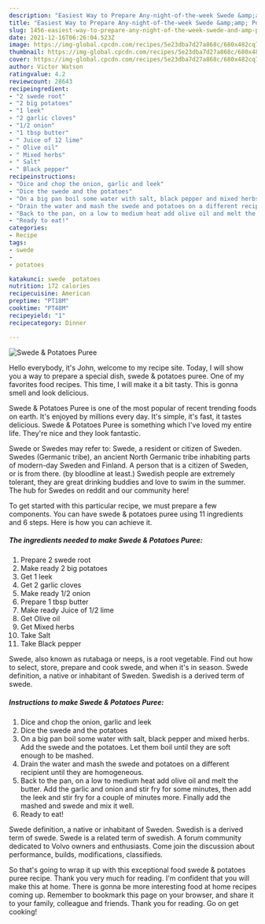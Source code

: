 ```yaml
---
description: "Easiest Way to Prepare Any-night-of-the-week Swede &amp;amp; Potatoes Puree"
title: "Easiest Way to Prepare Any-night-of-the-week Swede &amp;amp; Potatoes Puree"
slug: 1456-easiest-way-to-prepare-any-night-of-the-week-swede-and-amp-potatoes-puree
date: 2021-12-16T06:26:04.523Z
image: https://img-global.cpcdn.com/recipes/5e23dba7d27a868c/680x482cq70/swede-potatoes-puree-recipe-main-photo.jpg
thumbnail: https://img-global.cpcdn.com/recipes/5e23dba7d27a868c/680x482cq70/swede-potatoes-puree-recipe-main-photo.jpg
cover: https://img-global.cpcdn.com/recipes/5e23dba7d27a868c/680x482cq70/swede-potatoes-puree-recipe-main-photo.jpg
author: Victor Watson
ratingvalue: 4.2
reviewcount: 28643
recipeingredient:
- "2 swede root"
- "2 big potatoes"
- "1 leek"
- "2 garlic cloves"
- "1/2 onion"
- "1 tbsp butter"
- " Juice of 12 lime"
- " Olive oil"
- " Mixed herbs"
- " Salt"
- " Black pepper"
recipeinstructions:
- "Dice and chop the onion, garlic and leek"
- "Dice the swede and the potatoes"
- "On a big pan boil some water with salt, black pepper and mixed herbs. Add the swede and the potatoes. Let them boil until they are soft enough to be mashed."
- "Drain the water and mash the swede and potatoes on a different recipient until they are homogeneous."
- "Back to the pan, on a low to medium heat add olive oil and melt the butter. Add the garlic and onion and stir fry for some minutes, then add the leek and stir fry for a couple of minutes more. Finally add the mashed and swede and mix it well."
- "Ready to eat!"
categories:
- Recipe
tags:
- swede
- 
- potatoes

katakunci: swede  potatoes 
nutrition: 172 calories
recipecuisine: American
preptime: "PT18M"
cooktime: "PT48M"
recipeyield: "1"
recipecategory: Dinner

---
```



![Swede &amp; Potatoes Puree](https://img-global.cpcdn.com/recipes/5e23dba7d27a868c/680x482cq70/swede-potatoes-puree-recipe-main-photo.jpg)

Hello everybody, it's John, welcome to my recipe site. Today, I will show you a way to prepare a special dish, swede &amp; potatoes puree. One of my favorites food recipes. This time, I will make it a bit tasty. This is gonna smell and look delicious.

Swede &amp; Potatoes Puree is one of the most popular of recent trending foods on earth. It's enjoyed by millions every day. It's simple, it's fast, it tastes delicious. Swede &amp; Potatoes Puree is something which I've loved my entire life. They're nice and they look fantastic.

Swede or Swedes may refer to: Swede, a resident or citizen of Sweden. Swedes (Germanic tribe), an ancient North Germanic tribe inhabiting parts of modern-day Sweden and Finland. A person that is a citizen of Sweden, or is from there. (by bloodline at least.) Swedish people are extremely tolerant, they are great drinking buddies and love to swim in the summer. The hub for Swedes on reddit and our community here!


To get started with this particular recipe, we must prepare a few components. You can have swede &amp; potatoes puree using 11 ingredients and 6 steps. Here is how you can achieve it.

<!--inarticleads1-->

##### The ingredients needed to make Swede &amp; Potatoes Puree:

1. Prepare 2 swede root
1. Make ready 2 big potatoes
1. Get 1 leek
1. Get 2 garlic cloves
1. Make ready 1/2 onion
1. Prepare 1 tbsp butter
1. Make ready  Juice of 1/2 lime
1. Get  Olive oil
1. Get  Mixed herbs
1. Take  Salt
1. Take  Black pepper


Swede, also known as rutabaga or neeps, is a root vegetable. Find out how to select, store, prepare and cook swede, and when it&#39;s in season. Swede definition, a native or inhabitant of Sweden. Swedish is a derived term of swede. 

<!--inarticleads2-->

##### Instructions to make Swede &amp; Potatoes Puree:

1. Dice and chop the onion, garlic and leek
1. Dice the swede and the potatoes
1. On a big pan boil some water with salt, black pepper and mixed herbs. Add the swede and the potatoes. Let them boil until they are soft enough to be mashed.
1. Drain the water and mash the swede and potatoes on a different recipient until they are homogeneous.
1. Back to the pan, on a low to medium heat add olive oil and melt the butter. Add the garlic and onion and stir fry for some minutes, then add the leek and stir fry for a couple of minutes more. Finally add the mashed and swede and mix it well.
1. Ready to eat!


Swede definition, a native or inhabitant of Sweden. Swedish is a derived term of swede. Swede is a related term of swedish. A forum community dedicated to Volvo owners and enthusiasts. Come join the discussion about performance, builds, modifications, classifieds. 

So that's going to wrap it up with this exceptional food swede &amp; potatoes puree recipe. Thank you very much for reading. I'm confident that you will make this at home. There is gonna be more interesting food at home recipes coming up. Remember to bookmark this page on your browser, and share it to your family, colleague and friends. Thank you for reading. Go on get cooking!
